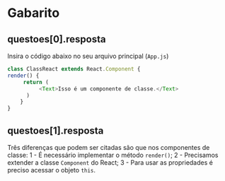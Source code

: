 # Gabarito

## questoes[0].resposta

Insira o código abaixo no seu arquivo principal (`App.js`)

``` javascript
class ClassReact extends React.Component {
render() {
	 return (
	      <Text>Isso é um componente de classe.</Text>
	  )
	}
}
```
## questoes[1].resposta

Três diferenças que podem ser citadas são que nos componentes de classe:
1 - É necessário implementar o método `render()`;
2 - Precisamos extender a classe `Component` do React;
3 - Para usar as propriedades é preciso acessar o objeto `this`.